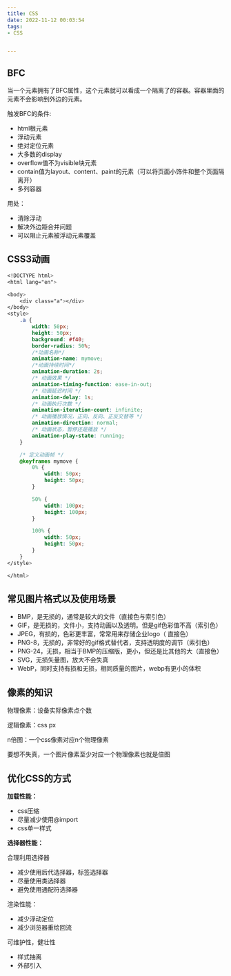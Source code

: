 ```yaml
---
title: CSS
date: 2022-11-12 00:03:54
tags:
- CSS


---
```


## BFC

当一个元素拥有了BFC属性，这个元素就可以看成一个隔离了的容器。容器里面的元素不会影响到外边的元素。

触发BFC的条件:

- html根元素
- 浮动元素
- 绝对定位元素
- 大多数的display
- overflow值不为visible块元素
- contain值为layout、content、paint的元素（可以将页面小饰件和整个页面隔离开）
- 多列容器

用处：

- 清除浮动
- 解决外边距合并问题
- 可以阻止元素被浮动元素覆盖

## CSS3动画

```css
<!DOCTYPE html>
<html lang="en">

<body>
    <div class="a"></div>
</body>
<style>
    .a {
        width: 50px;
        height: 50px;
        background: #f40;
        border-radius: 50%;
        /*动画名称*/
        animation-name: mymove;
        /*动画持续时间*/
        animation-duration: 2s;
        /* 动画效果 */
        animation-timing-function: ease-in-out;
        /* 动画延迟时间 */
        animation-delay: 1s;
        /* 动画执行次数 */
        animation-iteration-count: infinite;
        /* 动画播放情况，正向、反向、正反交替等 */
        animation-direction: normal;
        /* 动画状态，暂停还是播放 */
        animation-play-state: running;
    }

    /* 定义动画帧 */
    @keyframes mymove {
        0% {
            width: 50px;
            height: 50px;
        }

        50% {
            width: 100px;
            height: 100px;
        }

        100% {
            width: 50px;
            height: 50px;
        }
    }
</style>

</html>
```

## 常见图片格式以及使用场景

- BMP，是无损的，通常是较大的文件（直接色与索引色）
- GIF，是无损的，文件小，支持动画以及透明。但是gif色彩值不高（索引色）
- JPEG，有损的，色彩更丰富，常常用来存储企业logo（ 直接色）
- PNG-8，无损的，非常好的gif格式替代者，支持透明度的调节（索引色）
- PNG-24，无损，相当于BMP的压缩版，更小，但还是比其他的大（直接色）
- SVG，无损矢量图，放大不会失真
- WebP，同时支持有损和无损，相同质量的图片，webp有更小的体积

## 像素的知识

物理像素：设备实际像素点个数

逻辑像素：css px

n倍图：一个css像素对应n个物理像素

要想不失真，一个图片像素至少对应一个物理像素也就是倍图

## 优化CSS的方式

**加载性能：**

- css压缩
- 尽量减少使用@import
- css单一样式

**选择器性能：**

合理利用选择器

- 减少使用后代选择器，标签选择器
- 尽量使用类选择器
- 避免使用通配符选择器

渲染性能：

- 减少浮动定位
- 减少浏览器重绘回流

可维护性，健壮性

- 样式抽离
- 外部引入